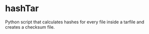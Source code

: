 # hashTar
Python script that calculates hashes for every file inside a tarfile and creates a checksum file.
